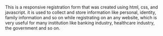 This is a responsive registration form that was created using html, css, and javascript. it is used to collect and store information  like personal, identity, family information and so on while registrating on an any website, which is very useful for many institution like banking industry, healthcare industry, the government and so on.
